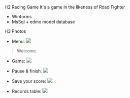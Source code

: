 H2 Racing Game
It's a game in the likeness of Road Fighter
* Winforms
* MsSql + edmx model database

H3 Photos

* Menu:
![](https://github.com/gwalus/RoadFighter_Game/blob/master/RoadFighter/RoadFighter/ScreenShots/rf_1.png)
> Welcome.

* Game:
![](https://github.com/gwalus/RoadFighter_Game/blob/master/RoadFighter/RoadFighter/ScreenShots/rf_2.png)

 * Pause & finish:
![](https://github.com/gwalus/RoadFighter_Game/blob/master/RoadFighter/RoadFighter/ScreenShots/rf_3.png)

* Save your score:
![](https://github.com/gwalus/RoadFighter_Game/blob/master/RoadFighter/RoadFighter/ScreenShots/rf_4.png)

* Records table:
![](https://github.com/gwalus/RoadFighter_Game/blob/master/RoadFighter/RoadFighter/ScreenShots/rf_5.png)
